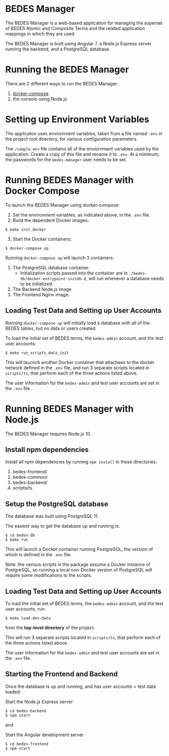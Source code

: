 # BEDES Manager
The BEDES Manager is a web-based application for managing the superset of BEDES Atomic and Composite Terms and the related application mappings in which they are used.

The BEDES Manager is built using Angular 7, a Node.js Express server running the backend, and a PostgreSQL database.

# Running the BEDES Manager

There are 2 different ways to run the BEDES Manager:

1. [docker-compose](https://docs.docker.com/compose/)
2. the console using Node.js

# Setting up Environment Variables

The applicaton uses enviornment variables, taken from a file named `.env` in the project root directory, for various configuration parameters.

The `/sample.env` file contains all of the enviornment variables used by the application.  Create a copy of this file and rename it to `.env`.
At a minimum, the passwords for the `bedes-manager` user needs to be set.

<!-- ## Quick Start

1. Create a copy of `sample.env` and rename it to `.env`. Edit the `.env` file to make sure all passwords are entered.
2. `make init_docker` - Builds dependent Docker images and creates the database volume.
3. `docker-compose up` - Builds the images, if they don't exist, and brings up the app.
4. `docker-compose logs`, or the console output if running in the foreground, will indicate when the database has been built and the node.js server is ready to accept connections.
5. `make run_scripts_data_init` - Load the initial set of BEDES terms and create the bedes admin/user test accounts. -->

# Running BEDES Manager with Docker Compose

To launch the BEDES Manager using docker-compose:

1. Set the environment variables, as indicated above, in the `.env` file.
2. Build the dependent Docker images:
```
$ make init_docker
```
3. Start the Docker containers:
```
$ docker-compose up
```

Running `docker-compose up` will launch 3 containers:

1. The PostgreSQL database container.
    * Initialization scripts passed into the container are in `./bedes-db/docker-entrypoint-initdb.d`, will run whenever a database needs to be initialized.
2. The Backend Node.js image
3. The Frontend Nginx image.

## Loading Test Data and Setting up User Accounts

Running `docker-compose up` will initially load a database with all of the BEDES tables, but no data or users created.

To load the initial set of BEDES terms, the `bedes-admin` account, and the test user accounts:

```
$ make run_scripts_data_init
```

This will laucnch another Docker container that attachees to the docker network defined in the `.env` file, and run 3 separate scripts located in `scripts/ts`, that perform each of the three actions listed above.

The user information for the `bedes-admin` and test user accounts are set in the `.env` file.

# Running BEDES Manager with Node.js

The BEDES Manager requires Node.js 10.

## Install npm dependencies

Install all npm dependencies by running `npm install` in these directories:
1. bedes-frontend/
2. bedes-common/
3. bedes-backend/
4. scripts/ts

## Setup the PostgreSQL database

The database was built using PostgreSQL 11.

The easiest way to get the database up and running is:

```
$ cd bedes-db
$ make run
```

This will launch a Docker container running PostgreSQL, the version of which is defined in the `.env` file.

Note: the various scripts in the package assume a Docker instance of PostgreSQL, so running a local non-Docker version of PostgreSQL will require some modifications to the scripts.

## Loading Test Data and Setting up User Accounts 

To load the initial set of BEDES terms, the `bedes-admin` account, and the test user accounts, run:

```
$ make load-dev-data
```

from the **top-level directory** of the project.

This will run 3 separate scripts located in `scripts/ts`, that perform each of the three actions listed above.

The user information for the `bedes-admin` and test user accounts are set in the `.env` file.

## Starting the Frontend and Backend

Once the database is up and running, and has user accounts + test data loaded:

Start the Node.js Express server

```
$ cd bedes-backend
$ npm start
```

and

Start the Angular development server
```
$ cd bedes-frontend
$ npm start
```
